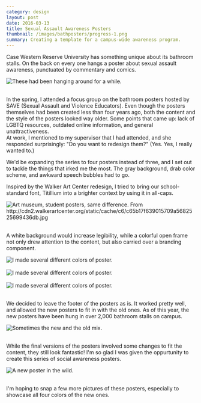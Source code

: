 ```yaml
---
category: design
layout: post
date: 2016-03-13
title: Sexual Assault Awareness Posters
thumbnail: /images/bathposters/progress-1.png
summary: Creating a template for a campus-wide awareness program.
---
```


Case Western Reserve University has something unique about its bathroom stalls. On the back on every one hangs a poster about sexual assault awareness, punctuated by commentary and comics. 

<div class = "post-image">
<image height="auto" alt ="These had been hanging around for a while." src= "/images/bathposters/old-1.jpg"/> <br/>
</div>
<br/>

In the spring, I attended a focus group on the bathroom posters hosted by SAVE (Sexual Assault and Violence Educators). Even though the posters themselves had been created less than four years ago, both the content and the style of the posters looked way older. Some points that came up: lack of LGBTQ resources, outdated online information, and general unattractiveness.  
At work, I mentioned to my supervisor that I had attended, and she responded surprisingly: "Do you want to redesign them?"
(Yes. Yes, I really wanted to.)

We'd be expanding the series to four posters instead of three, and I set out to tackle the things that irked me the most. The gray background, drab color scheme, and awkward speech bubbles had to go. 

Inspired by the Walker Art Center redesign, I tried to bring our school-standard font, Titillium into a brighter context by using it in all-caps.
<div class = "post-image">
<image height="auto" alt ="Art museum, student posters, same difference. From http://cdn2.walkerartcenter.org/static/cache/c6/c65b17f639015709a5682525699436db.jpg" src= "/images/bathposters/walker.jpg"/> <br/>
</div>
<br/>

A white background would increase legibility, while a colorful open frame not only drew attention to the content, but also carried over a branding component.
<div class = "post-image">
<image height="auto" alt ="I made several different colors of poster." src= "/images/bathposters/purple-redesign.png"/> <br/>
</div>
<br/>

<div class = "post-image">
<image height="auto" alt ="I made several different colors of poster." src= "/images/bathposters/green_redesign.png"/> <br/>
</div>
<br/>

<div class = "post-image">
<image height="auto" alt ="I made several different colors of poster." src= "/images/bathposters/progress-1.png"/> <br/>
</div>
<br/>

We decided to leave the footer of the posters as is. It worked pretty well, and allowed the new posters to fit in with the old ones. As of this year, the new posters have been hung in over 2,000 bathroom stalls on campus.

<div class = "post-image">
<image height="auto" alt ="Sometimes the new and the old mix." src= "/images/bathposters/old-2.jpg"/> <br/>
</div>
<br/>

While the final versions of the posters involved some changes to fit the content, they still look fantastic! I'm so glad I was given the oppurtunity to create this series of social awareness posters. 

<div class = "post-image">
<image height="auto" alt ="A new poster in the wild." src= "/images/bathposters/new-1.jpg"/> <br/>
</div>
<br/>

I'm hoping to snap a few more pictures of these posters, especially to showcase all four colors of the new ones.
